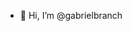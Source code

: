 - 👋 Hi, I’m @gabrielbranch



<!---
gabrielbranch/gabrielbranch is a ✨ special ✨ repository because its `README.md` (this file) appears on your GitHub profile.
You can click the Preview link to take a look at your changes.
--->
